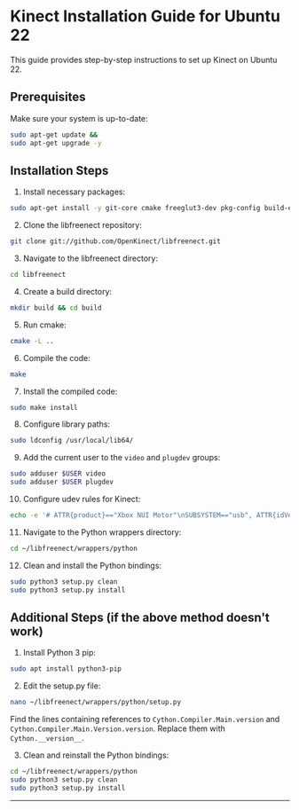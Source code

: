 # Kinect Installation Guide for Ubuntu 22

This guide provides step-by-step instructions to set up Kinect on Ubuntu 22.

## Prerequisites

Make sure your system is up-to-date:

```bash
sudo apt-get update &&
sudo apt-get upgrade -y
```

## Installation Steps

1. Install necessary packages:

```bash
sudo apt-get install -y git-core cmake freeglut3-dev pkg-config build-essential libxmu-dev libxi-dev libusb-1.0-0-dev cython3 python3-dev python3-numpy
```

2. Clone the libfreenect repository:

```bash
git clone git://github.com/OpenKinect/libfreenect.git
```

3. Navigate to the libfreenect directory:

```bash
cd libfreenect
```

4. Create a build directory:

```bash
mkdir build && cd build
```

5. Run cmake:

```bash
cmake -L ..
```

6. Compile the code:

```bash
make
```

7. Install the compiled code:

```bash
sudo make install
```

8. Configure library paths:

```bash
sudo ldconfig /usr/local/lib64/
```

9. Add the current user to the `video` and `plugdev` groups:

```bash
sudo adduser $USER video
sudo adduser $USER plugdev
```

10. Configure udev rules for Kinect:

```bash
echo -e '# ATTR{product}=="Xbox NUI Motor"\nSUBSYSTEM=="usb", ATTR{idVendor}=="045e", ATTR{idProduct}=="02b0", MODE="0666"\n# ATTR{product}=="Xbox NUI Audio"\nSUBSYSTEM=="usb", ATTR{idVendor}=="045e", ATTR{idProduct}=="02ad", MODE="0666"\n# ATTR{product}=="Xbox NUI Camera"\nSUBSYSTEM=="usb", ATTR{idVendor}=="045e", ATTR{idProduct}=="02ae", MODE="0666"\n# ATTR{product}=="Xbox NUI Motor"\nSUBSYSTEM=="usb", ATTR{idVendor}=="045e", ATTR{idProduct}=="02c2", MODE="0666"\n# ATTR{product}=="Xbox NUI Motor"\nSUBSYSTEM=="usb", ATTR{idVendor}=="045e", ATTR{idProduct}=="02be", MODE="0666"\n# ATTR{product}=="Xbox NUI Motor"\nSUBSYSTEM=="usb", ATTR{idVendor}=="045e", ATTR{idProduct}=="02bf", MODE="0666"' | sudo tee /etc/udev/rules.d/51-kinect.rules
```

11. Navigate to the Python wrappers directory:

```bash
cd ~/libfreenect/wrappers/python
```

12. Clean and install the Python bindings:

```bash
sudo python3 setup.py clean
sudo python3 setup.py install
```

## Additional Steps (if the above method doesn't work)

1. Install Python 3 pip:

```bash
sudo apt install python3-pip
```

2. Edit the setup.py file:

```bash
nano ~/libfreenect/wrappers/python/setup.py
```

Find the lines containing references to `Cython.Compiler.Main.version` and `Cython.Compiler.Main.Version.version`. Replace them with `Cython.__version__`.

3. Clean and reinstall the Python bindings:

```bash
cd ~/libfreenect/wrappers/python
sudo python3 setup.py clean
sudo python3 setup.py install
```

---
